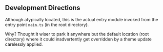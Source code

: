 ## Development Directions ##

Although atypically located, 
this is the actual entry module invoked from 
the entry point `main.ts` (in the root directory).

Why? Thought it wiser to park it anywhere but
the default location (root directory) where 
it could inadvertently get overridden by 
a theme update carelessly applied.

